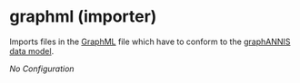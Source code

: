 # graphml (importer)

Imports files in the [GraphML](http://graphml.graphdrawing.org/) file which
have to conform to the
[graphANNIS data model](https://korpling.github.io/graphANNIS/docs/v2/data-model.html).

*No Configuration*
